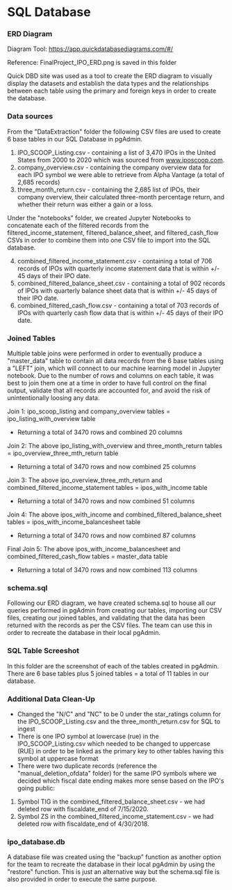 # SQL Database

### ERD Diagram

Diagram Tool: https://app.quickdatabasediagrams.com/#/

Reference: FinalProject_IPO_ERD.png is saved in this folder

Quick DBD site was used as a tool to create the ERD diagram to visually display the datasets and establish the data types and the relationships between each table using the primary and foreign keys in order to create the database.

### Data sources 

From the "DataExtraction" folder the following CSV files are used to create 6 base tables in our SQL Database in pgAdmin.

1. IPO_SCOOP_Listing.csv - containing a list of 3,470 IPOs in the United States from 2000 to 2020 which was sourced from www.iposcoop.com.
2. company_overview.csv - containing the company overview data for each IPO symbol we were able to retrieve from Alpha Vantage (a total of 2,685 records)
3. three_month_return.csv - containing the 2,685 list of IPOs, their company overview, their calculated three-month percentage return, and whether their return was either a gain or a loss.

Under the "notebooks" folder, we created Jupyter Notebooks to concatenate each of the filtered records from the filtered_income_statement,  filtered_balance_sheet, and filtered_cash_flow CSVs in order to combine them into one CSV file to import into the SQL database.

4. combined_filtered_income_statement.csv - containing a total of 706 records of IPOs with quarterly income statement data that is within +/- 45 days of their IPO date.
5. combined_filtered_balance_sheet.csv - containing a total of 902 records of IPOs with quarterly balance sheet data that is within +/- 45 days of their IPO date.
6. combined_filtered_cash_flow.csv - containing a total of 703 records of IPOs with quarterly cash flow data that is within +/- 45 days of their IPO date.

### Joined Tables

Multiple table joins were performed in order to eventually produce a "master_data" table to contain all data records from the 6 base tables using a "LEFT" join, which will connect to our machine learning model in Jupyter notebook. Due to the number of rows and columns on each table, it was best to join them one at a time in order to have full control on the final output, validate that all records are accounted for, and avoid the risk of unintentionally loosing any data.

Join 1: ipo_scoop_listing and company_overview tables = ipo_listing_with_overview table
- Returning a total of 3470 rows and combined 20 columns

Join 2: The above ipo_listing_with_overview and three_month_return tables = ipo_overview_three_mth_return table
- Returning a total of 3470 rows and now combined 25 columns

Join 3: The above ipo_overview_three_mth_return and combined_filtered_income_statement tables = ipos_with_income table
- Returning a total of 3470 rows and now combined 51 columns

Join 4: The above ipos_with_income and combined_filtered_balance_sheet tables = ipos_with_income_balancesheet table
- Returning a total of 3470 rows and now combined 87 columns

Final Join 5: The above ipos_with_income_balancesheet and combined_filtered_cash_flow tables = master_data table
- Returning a total of 3470 rows and now combined 113 columns

### schema.sql

Following our ERD diagram, we have created schema.sql to house all our queries performed in pgAdmin from creating our tables, importing our CSV files, creating our joined tables, and validating that the data has been returned with the records as per the CSV files. The team can use this in order to recreate the database in their local pgAdmin.

### SQL Table Screeshot

In this folder are the screenshot of each of the tables created in pgAdmin. There are 6 base tables plus 5 joined tables = a total of 11 tables in our database.

### Additional Data Clean-Up

- Changed the "N/C" and "NC" to be 0 under the star_ratings column for the IPO_SCOOP_Listing.csv and the three_month_return.csv for SQL to ingest
- There is one IPO symbol at lowercase (rue) in the IPO_SCOOP_Listing.csv which needed to be changed to uppercase (RUE) in order to be linked as the primary key to other tables having this symbol at uppercase format
- There were two duplicate records (reference the "manual_deletion_ofdata" folder) for the same IPO symbols where we decided which fiscal date ending makes more sense based on the IPO's going public:
1. Symbol TIG in the combined_filtered_balance_sheet.csv - we had deleted row with fiscaldate_end of 7/15/2020.
2. Symbol ZS in the combined_filtered_income_statement.csv - we had deleted row with fiscaldate_end of 4/30/2018.

### ipo_database.db

A database file was created using the "backup" function as another option for the team to recreate the database in their local pgAdmin by using the "restore" function. This is just an alternative way but the schema.sql file is also provided in order to execute the same purpose.
